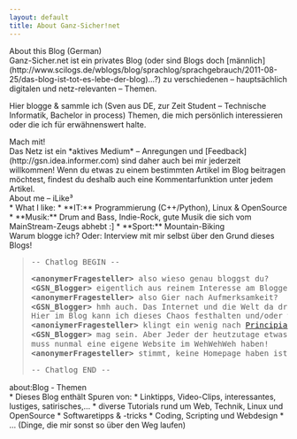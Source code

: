 ```yaml
---
layout: default
title: About Ganz-Sicher!net
---
```


<div class="nicehead"><span class="nice">About this Blog</span> <span class="niceinfo">(German)</span></div>
Ganz-Sicher.net ist ein privates Blog (oder sind Blogs doch [männlich](http://www.scilogs.de/wblogs/blog/sprachlog/sprachgebrauch/2011-08-25/das-blog-ist-tot-es-lebe-der-blog)...?) zu verschiedenen – hauptsächlich digitalen und netz-relevanten – Themen.

Hier blogge &amp; sammle ich (Sven aus DE, zur Zeit Student – Technische Informatik, Bachelor in process) Themen, die mich persönlich interessieren oder die ich für erwähnenswert halte.

<div class="bighead">Mach mit!</div>
Das Netz ist ein *aktives Medium* – Anregungen und [Feedback](http://gsn.idea.informer.com) sind daher auch bei mir jederzeit willkommen! Wenn du etwas zu einem bestimmten Artikel im Blog beitragen möchtest, findest du deshalb auch eine Kommentarfunktion unter jedem Artikel.

<div class="nicehead"><span class="nice">About me – iLike³</span> </div>
* What I like:
	* **IT:** Programmierung (C++/Python), Linux &amp; OpenSource
	* **Musik:** Drum and Bass, Indie-Rock, gute Musik die sich vom MainStream-Zeugs abhebt :]
	* **Sport:** Mountain-Biking

<div class="nicehead"><span class="nice">Warum blogge ich?</span>  <span class="niceinfo">Oder: Interview mit mir selbst über den Grund dieses Blogs!</span></div>
<blockquote style="line-height: 1.2;">
<pre>-- Chatlog BEGIN --</pre>
<pre><strong>&lt;anonymerFragesteller&gt;</strong> also wieso genau bloggst du?
<strong>&lt;GSN_Blogger&gt;</strong> eigentlich aus reinem Interesse am Bloggen und Texten!
<strong>&lt;anonymerFragesteller&gt;</strong> also Gier nach Aufmerksamkeit?
<strong>&lt;GSN_Blogger&gt;</strong> hmh auch. Das Internet und die Welt da draußen ist einfach voller interessanter Dinge. <br />Hier im Blog kann ich dieses Chaos festhalten und/oder weitergeben!
<strong>&lt;anoniymerFragesteller&gt;</strong> klingt ein wenig nach <a href="http://de.wikipedia.org/wiki/Principia_Discordia">Principia Discordia</a>...
<strong>&lt;GSN_Blogger&gt;</strong> mag sein. Aber Jeder der heutzutage etwas auf sich hält, <br />muss nunmal eine eigene Website im WehWehWeh haben!
<strong>&lt;anonymerFragesteller&gt;</strong> stimmt, keine Homepage haben ist soo 90s! ;-)</pre>
<pre>-- Chatlog END --</pre>
</blockquote>

<div class="nicehead"><span class="nice">about:Blog - Themen</span></div>
* Dieses Blog enthält Spuren von:
	* Linktipps, Video-Clips, interessantes, lustiges, satirisches,…
	* diverse Tutorials rund um Web, Technik, Linux und OpenSource
	* Softwaretipps & -tricks
	* Coding, Scripting und Webdesign
	* … (Dinge, die mir sonst so über den Weg laufen)
